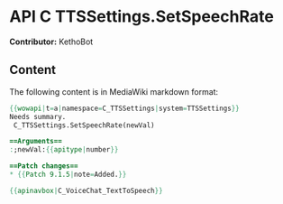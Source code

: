# API C TTSSettings.SetSpeechRate

**Contributor:** KethoBot

## Content

The following content is in MediaWiki markdown format:

```mediawiki
{{wowapi|t=a|namespace=C_TTSSettings|system=TTSSettings}}
Needs summary.
 C_TTSSettings.SetSpeechRate(newVal)

==Arguments==
:;newVal:{{apitype|number}}

==Patch changes==
* {{Patch 9.1.5|note=Added.}}

{{apinavbox|C_VoiceChat_TextToSpeech}}
```